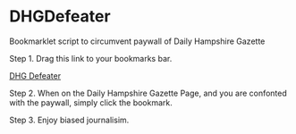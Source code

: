 # DHGDefeater
Bookmarklet script to circumvent paywall of Daily Hampshire Gazette

Step 1.
Drag this link to your bookmarks bar.

[DHG Defeater](javascript:(function()%7B%24(%22%23ta_background%22).remove()%3B%24(%22%23ta_paywall%22).remove()%7D)())

Step 2.
When on the Daily Hampshire Gazette Page, and you are confonted with the paywall,
simply click the bookmark.

Step 3.
Enjoy biased journalisim.
